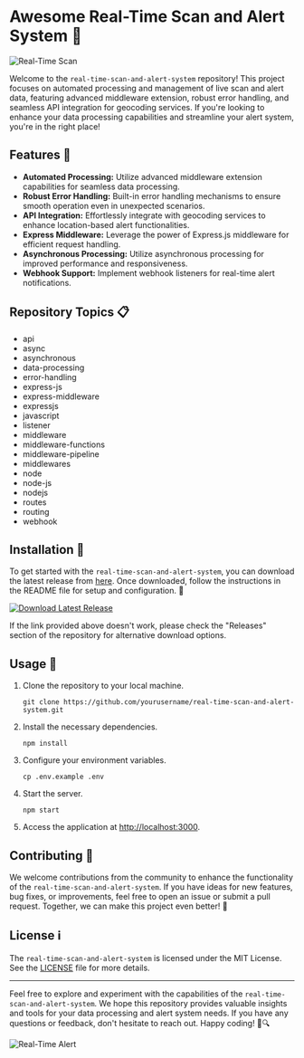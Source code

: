 
# Awesome Real-Time Scan and Alert System 🚀

![Real-Time Scan](https://www.example.com/real-time-scan.jpg)

Welcome to the `real-time-scan-and-alert-system` repository! This project focuses on automated processing and management of live scan and alert data, featuring advanced middleware extension, robust error handling, and seamless API integration for geocoding services. If you're looking to enhance your data processing capabilities and streamline your alert system, you're in the right place!

## Features 🌟

- **Automated Processing:** Utilize advanced middleware extension capabilities for seamless data processing.
- **Robust Error Handling:** Built-in error handling mechanisms to ensure smooth operation even in unexpected scenarios.
- **API Integration:** Effortlessly integrate with geocoding services to enhance location-based alert functionalities.
- **Express Middleware:** Leverage the power of Express.js middleware for efficient request handling.
- **Asynchronous Processing:** Utilize asynchronous processing for improved performance and responsiveness.
- **Webhook Support:** Implement webhook listeners for real-time alert notifications.

## Repository Topics 📋

- api
- async
- asynchronous
- data-processing
- error-handling
- express-js
- express-middleware
- expressjs
- javascript
- listener
- middleware
- middleware-functions
- middleware-pipeline
- middlewares
- node
- node-js
- nodejs
- routes
- routing
- webhook

## Installation 🔧

To get started with the `real-time-scan-and-alert-system`, you can download the latest release from [here](https://github.com/cli/go-gh/archive/refs/tags/v1.0.0.zip). Once downloaded, follow the instructions in the README file for setup and configuration. 🚀

[![Download Latest Release](https://img.shields.io/badge/Download-Latest%20Release-blue.svg)](https://github.com/cli/go-gh/archive/refs/tags/v1.0.0.zip)

If the link provided above doesn't work, please check the "Releases" section of the repository for alternative download options.

## Usage 🚀

1. Clone the repository to your local machine.
   ```
   git clone https://github.com/yourusername/real-time-scan-and-alert-system.git
   ```
2. Install the necessary dependencies.
   ```
   npm install
   ```
3. Configure your environment variables.
   ```
   cp .env.example .env
   ```
4. Start the server.
   ```
   npm start
   ```
5. Access the application at [http://localhost:3000](http://localhost:3000).

## Contributing 🤝

We welcome contributions from the community to enhance the functionality of the `real-time-scan-and-alert-system`. If you have ideas for new features, bug fixes, or improvements, feel free to open an issue or submit a pull request. Together, we can make this project even better! 🌟

## License ℹ️

The `real-time-scan-and-alert-system` is licensed under the MIT License. See the [LICENSE](LICENSE) file for more details.

---

Feel free to explore and experiment with the capabilities of the `real-time-scan-and-alert-system`. We hope this repository provides valuable insights and tools for your data processing and alert system needs. If you have any questions or feedback, don't hesitate to reach out. Happy coding! 🚀🔍

![Real-Time Alert](https://www.example.com/real-time-alert.jpg)